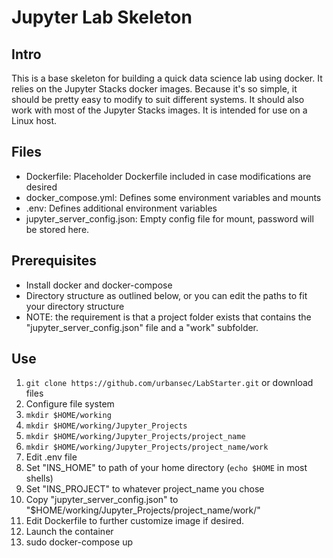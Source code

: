 # Jupyter Lab Skeleton

## Intro
This is a base skeleton for building a quick data science lab using docker.
It relies on the Jupyter Stacks docker images.
Because it's so simple, it should be pretty easy to modify to suit different systems.
It should also work with most of the Jupyter Stacks images.
It is intended for use on a Linux host.

## Files
- Dockerfile: Placeholder Dockerfile included in case modifications are desired
- docker_compose.yml: Defines some environment variables and mounts
- .env: Defines additional environment variables
- jupyter_server_config.json: Empty config file for mount, password will be stored here.

## Prerequisites
- Install docker and docker-compose
- Directory structure as outlined below, or you can edit the paths to fit your directory structure
- NOTE: the requirement is that a project folder exists that contains the "jupyter_server_config.json" file and a "work" subfolder.

## Use
1. `git clone https://github.com/urbansec/LabStarter.git` or download files
1. Configure file system
  2. `mkdir $HOME/working`
  2. `mkdir $HOME/working/Jupyter_Projects`
  2. `mkdir $HOME/working/Jupyter_Projects/project_name`
  2. `mkdir $HOME/working/Jupyter_Projects/project_name/work`
1. Edit .env file
  2. Set "INS_HOME" to path of your home directory (`echo $HOME` in most shells)
  2. Set "INS_PROJECT" to whatever project_name you chose
1. Copy "jupyter_server_config.json" to "$HOME/working/Jupyter_Projects/project_name/work/"
1. Edit Dockerfile to further customize image if desired.
1. Launch the container
  2. sudo docker-compose up